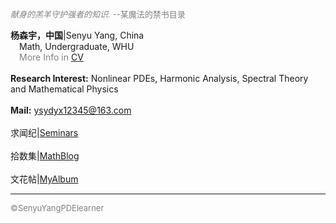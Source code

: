 <style>
.bjimg{
  position: fixed;
  top: 0;
  left: 0;
  width:100%;
height:100%;
min-width: 1000px;
z-index:-10;
zoom: 1;
  background-image: url();
  background-repeat: no-repeat;
  background-size: contain;
  background-position: center 0;
  opacity: 0.3;
  }
</style>
<head>    
<script src="https://cdn.mathjax.org/mathjax/latest/MathJax.js?config=TeX-AMS-MML_HTMLorMML" type="text/javascript"></script>
<script type="text/x-mathjax-config">
MathJax.Hub.Config({
        tex2jax: {
        skipTags: ['script', 'noscript', 'style', 'textarea', 'pre'],
        inlineMath: [['$','$']]
        }
});
</script>
</head>
<div class="bjimg"></div>

*<font size="2" color="grey">献身的羔羊守护强者的知识.</font>* <font size="2" color="grey">--某魔法的禁书目录</font><br/>

<b>杨森宇，中国</b>|Senyu Yang, China<br>
 &emsp;Math, Undergraduate, WHU<br>
 &emsp;<font color="grey">More Info in</font> [CV](https://raw.github.com/SenyuYangPDELearner/SenyuYangPDELearner.github.io/main/images/CV20240528.pdf)<br/><br/>
<b>Research Interest:</b> Nonlinear PDEs, Harmonic Analysis, Spectral Theory and Mathematical Physics<br/><br/>
<b>Mail:</b> ysydyx12345@163.com<br/><br/>
求闻纪|[Seminars](https://SenyuYangPDELearner.github.io/seminars/)<br/><br/>
拾数集|[MathBlog](https://SenyuYangPDELearner.github.io/blog/)<br/><br/>
文花帖|[MyAlbum](https://senyuyangpdelearner.github.io/Album/)

***

<font size="2" color="grey">&copy;SenyuYangPDElearner</font>
